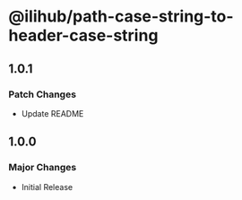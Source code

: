 # @ilihub/path-case-string-to-header-case-string

## 1.0.1

### Patch Changes

- Update README

## 1.0.0

### Major Changes

- Initial Release
